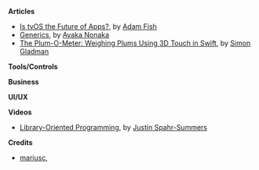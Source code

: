 **Articles**

- [Is tvOS the Future of Apps?](https://realm.io/news/is-tvos-the-future-of-apps/), by [Adam Fish](https://twitter.com/adam_fish)
- [Generics](http://swift.ayaka.me/posts/2015/10/21/generics), by [Ayaka Nonaka](https://twitter.com/ayanonagon)
- [The Plum-O-Meter: Weighing Plums Using 3D Touch in Swift](http://flexmonkey.blogspot.dk/2015/10/the-plum-o-meter-weighing-plums-using.html), by [Simon Gladman](https://twitter.com/FlexMonkey)

**Tools/Controls**

**Business**

**UI/UX**

**Videos**

- [Library-Oriented Programming](https://www.youtube.com/watch?v=lqNUTW0F4bw), by [Justin Spahr-Summers](https://twitter.com/jspahrsummers)

**Credits**
- [mariusc](https://github.com/mariusc),
